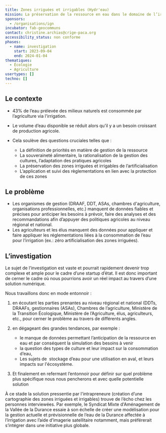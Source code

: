 ```yaml
---
title: Zones irriguées et irrigables (Hydr'eau)
mission: La préservation de la ressource en eau dans le domaine de l’irrigation agricole
sponsors:
  - /organisations/ign
incubator: fab-geocommuns
contact: christine.archias@crige-paca.org
accessibility_status: non conforme
phases:
  - name: investigation
    start: 2023-09-04
    end: 2024-01-04
thematiques:
  - Écologie
  - Agriculture
usertypes: []
techno: []
---
```

## **Le contexte**

* 43% de l’eau prélevée des milieux naturels est consommée par l’agriculture via l'irrigation. 
* Le volume d’eau disponible se réduit alors qu’il y a un besoin croissant de production agricole. 
* Cela soulève des questions cruciales telles que : 

  * La définition de priorités en matière de gestion de la ressource
  * La souveraineté alimentaire, la rationalisation de la gestion des cultures, l’adaptation des pratiques agricoles
  * La préservation des zones irriguées et irrigables de l’artificialisation
  * L’application et suivi des règlementations en lien avec la protection de ces zones 

## Le problème

* Les organismes de gestion (DRAAF, DDT, ASAs, chambres d'agriculture, organisations professionnelles, etc.) manquent de données fiables et précises pour anticiper les besoins à prévoir, faire des analyses et des recommandations afin d’appuyer des politiques agricoles au niveau régional et national. 
* Les agriculteurs et les élus manquent des données pour appliquer et faire appliquer les réglementations liées à la consommation de l’eau pour l’irrigation (ex.: zéro artificialisation des zones irriguées).

## L’investigation 

Le sujet de l’investigation est vaste et pourrait rapidement devenir trop complexe et ample pour le cadre d’une startup d’état. Il est donc important de cerner le cadre où nous pourrions avoir un réel impact au travers d’une solution numérique.

Nous travaillons donc en mode entonnoir : 

1. en écoutant les parties prenantes au niveau régional et national (DDTs, DRAAFs, gestionnaires (ASAs), Chambres de l’agriculture, Ministère de la Transition Écologique, Ministère de l’Agriculture, élus, agriculteurs, etc., pour cerner le problème au travers de différents angles. 
2. en dégageant des grandes tendances, par exemple : 

   * le manque de données permettant l’anticipation de la ressource en eau et par conséquent la simulation des besoins à venir 
   * la question des types de culture et leur impact sur la consommation d’eau,
   * Les sujets de  stockage d’eau pour une utilisation en aval, et leurs impacts sur l'écosystème.
3. Et finalement en refermant l’entonnoir pour définir sur quel problème plus spécifique nous nous pencherons et avec quelle potentielle solution

À ce stade la solution pressentie par l'intrapreneure (création d’une cartographie des zones irriguées et irrigables) trouve de l’écho chez les personnes interviewées. Par exemple, le Syndicat Mixte d'Aménagement de la Vallée de la Durance essaie à son échelle de créer une modélisation pour la gestion actuelle et prévisionnelle de l’eau de la Durance affectée à l’irrigation avec l’aide d’imagerie satellitaire notamment, mais préférerait s’intégrer dans une initiative plus globale.